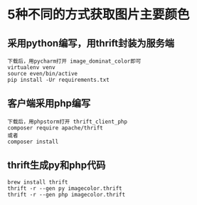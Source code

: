 
# 5种不同的方式获取图片主要颜色

## 采用python编写，用thrift封装为服务端
    下载后，用pycharm打开 image_dominat_color即可
    virtualenv venv
    source even/bin/active
    pip install -Ur requirements.txt
    
## 客户端采用php编写
    下载后，用phpstorm打开 thrift_client_php
    composer require apache/thrift
    或者
    composer install
    
## thrift生成py和php代码
    brew install thrift 
    thrift -r --gen py imagecolor.thrift
    thrift -r --gen php imagecolor.thrift